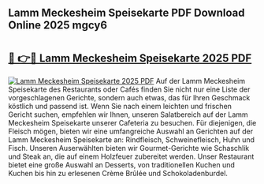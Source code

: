 ## Lamm Meckesheim Speisekarte PDF Download Online 2025 mgcy6

# <h2><a href="http://gcebud5.nevu.top/?p=Lamm+Meckesheim+Speisekarte">🔗 👉🔴 Lamm Meckesheim Speisekarte 2025 PDF</a></h2>

[![Lamm Meckesheim Speisekarte 2025 PDF](https://i.imgur.com/dBaPXMq.png)](http://gcebud5.nevu.top/?p=Lamm+Meckesheim+Speisekarte)
Auf der Lamm Meckesheim Speisekarte des Restaurants oder Cafés finden Sie nicht nur eine Liste der vorgeschlagenen Gerichte, sondern auch etwas, das für Ihren Geschmack köstlich und passend ist. Wenn Sie nach einem leichten und frischen Gericht suchen, empfehlen wir Ihnen, unseren Salatbereich auf der Lamm Meckesheim Speisekarte unserer Cafeteria zu besuchen. Für diejenigen, die Fleisch mögen, bieten wir eine umfangreiche Auswahl an Gerichten auf der Lamm Meckesheim Speisekarte an: Rindfleisch, Schweinefleisch, Huhn und Fisch. Unseren Auserwählten bieten wir Gourmet-Gerichte wie Schaschlik und Steak an, die auf einem Holzfeuer zubereitet werden. Unser Restaurant bietet eine große Auswahl an Desserts, von traditionellen Kuchen und Kuchen bis hin zu erlesenen Crème Brûlée und Schokoladenburdel.

